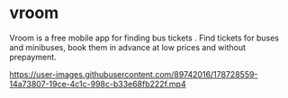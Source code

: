 # vroom

Vroom is a free mobile app for finding bus tickets .
Find tickets for buses and minibuses, book them in advance at low prices and without prepayment.

https://user-images.githubusercontent.com/89742016/178728559-14a73807-19ce-4c1c-998c-b33e68fb222f.mp4

